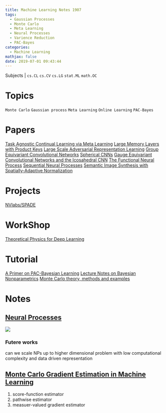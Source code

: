 ```yaml
---
title: Machine Learning Notes 1907
tags:
  - Gaussian Processes
  - Monte Carlo
  - Meta Learning
  - Neural Processes
  - Varience Reduction
  - PAC-Bayes
categories:
  - Machine Learning
mathjax: false
date: 2019-07-01 09:43:44
---
```


Subjects | `cs.CL` `cs.CV` `cs.LG` `stat.ML` `math.OC`
<!--more-->

# Topics
`Monte Carlo`
`Gaussian process`
`Meta Learning`
`Online Learning`
`PAC-Bayes`

# Papers
[Task Agnostic Continual Learning via Meta Learning](https://arxiv.org/abs/1906.05201)
[Large Memory Layers with Product Keys](https://arxiv.org/abs/1907.05242)
[Large Scale Adversarial Representation Learning](https://arxiv.org/abs/1907.02544)
[Group Equivariant Convolutional Networks](https://arxiv.org/abs/1602.07576)
[Spherical CNNs](https://arxiv.org/abs/1801.10130)
[Gauge Equivariant Convolutional Networks and the Icosahedral CNN](https://arxiv.org/abs/1902.04615)
[The Functional Neural Process](https://arxiv.org/abs/1906.08324)
[Sequential Neural Processes](https://arxiv.org/abs/1906.10264)
[Semantic Image Synthesis with Spatially-Adaptive Normalization](https://arxiv.org/abs/1903.07291)

# Projects
[NVlabs/SPADE](https://github.com/NVlabs/SPADE)

# WorkShop
[Theoretical Physics for Deep Learning](https://sites.google.com/view/icml2019phys4dl/home?authuser=0)

# Tutorial
[A Primer on PAC-Bayesian Learning](https://bguedj.github.io/icml2019/index.html)
[Lecture Notes on Bayesian Nonparametrics](http://stat.columbia.edu/~porbanz/papers/porbanz_BNP_draft.pdf)
[Monte Carlo theory, methods and examples](https://statweb.stanford.edu/~owen/mc/)

# Notes

## [Neural Processes](https://arxiv.org/abs/1807.01622)
![](https://i.imgur.com/7PRPpv7.png)
### Futere works
can we scale NPs up to higher dimensional problem with low computational complexity and data driven representation

## [Monte Carlo Gradient Estimation in Machine Learning](https://arxiv.org/abs/1906.10652)
1. score-function estimator
2. pathwise estimator
3. measuer-valued gradient estimator
